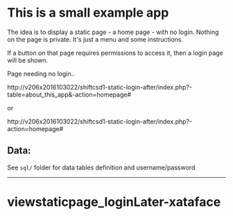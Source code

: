 
# This is a small example app 

The idea is to display a static page - a home page - with no login. Nothing on the page is private. It's just a menu and some instructions.

If a button on that page requires permissions to access it, then a login page will be shown.

Page needing no login..

http://v206x2016103022/shiftcsd1-static-login-after/index.php?-table=about_this_app&-action=homepage#  

or

http://v206x2016103022/shiftcsd1-static-login-after/index.php?-action=homepage#  


## Data:

See `sql/` folder for data tables definition and username/password

---

# viewstaticpage_loginLater-xataface
